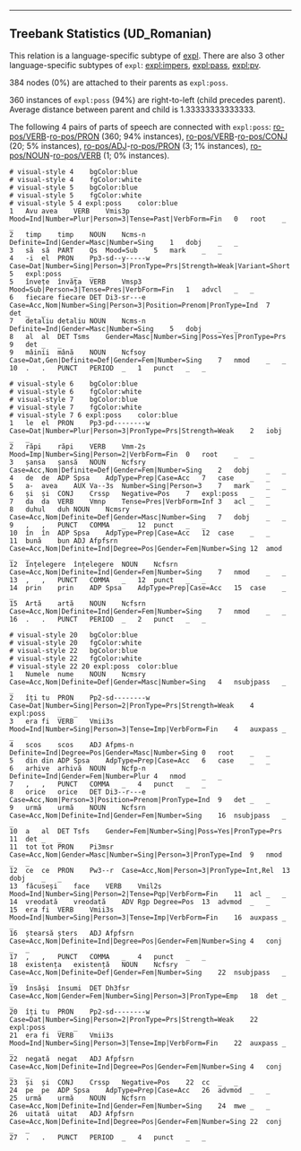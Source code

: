 

--------------------------------------------------------------------------------

## Treebank Statistics (UD_Romanian)

This relation is a language-specific subtype of [expl]().
There are also 3 other language-specific subtypes of `expl`: [expl:impers](), [expl:pass](), [expl:pv]().

384 nodes (0%) are attached to their parents as `expl:poss`.

360 instances of `expl:poss` (94%) are right-to-left (child precedes parent).
Average distance between parent and child is 1.33333333333333.

The following 4 pairs of parts of speech are connected with `expl:poss`: [ro-pos/VERB]()-[ro-pos/PRON]() (360; 94% instances), [ro-pos/VERB]()-[ro-pos/CONJ]() (20; 5% instances), [ro-pos/ADJ]()-[ro-pos/PRON]() (3; 1% instances), [ro-pos/NOUN]()-[ro-pos/VERB]() (1; 0% instances).


~~~ conllu
# visual-style 4	bgColor:blue
# visual-style 4	fgColor:white
# visual-style 5	bgColor:blue
# visual-style 5	fgColor:white
# visual-style 5 4 expl:poss	color:blue
1	Avu	avea	VERB	Vmis3p	Mood=Ind|Number=Plur|Person=3|Tense=Past|VerbForm=Fin	0	root	_	_
2	timp	timp	NOUN	Ncms-n	Definite=Ind|Gender=Masc|Number=Sing	1	dobj	_	_
3	să	să	PART	Qs	Mood=Sub	5	mark	_	_
4	-i	el	PRON	Pp3-sd--y-----w	Case=Dat|Number=Sing|Person=3|PronType=Prs|Strength=Weak|Variant=Short	5	expl:poss	_	_
5	învețe	învăța	VERB	Vmsp3	Mood=Sub|Person=3|Tense=Pres|VerbForm=Fin	1	advcl	_	_
6	fiecare	fiecare	DET	Di3-sr---e	Case=Acc,Nom|Number=Sing|Person=3|Position=Prenom|PronType=Ind	7	det	_	_
7	detaliu	detaliu	NOUN	Ncms-n	Definite=Ind|Gender=Masc|Number=Sing	5	dobj	_	_
8	al	al	DET	Tsms	Gender=Masc|Number=Sing|Poss=Yes|PronType=Prs	9	det	_	_
9	mâinii	mână	NOUN	Ncfsoy	Case=Dat,Gen|Definite=Def|Gender=Fem|Number=Sing	7	nmod	_	_
10	.	.	PUNCT	PERIOD	_	1	punct	_	_

~~~


~~~ conllu
# visual-style 6	bgColor:blue
# visual-style 6	fgColor:white
# visual-style 7	bgColor:blue
# visual-style 7	fgColor:white
# visual-style 7 6 expl:poss	color:blue
1	le	el	PRON	Pp3-pd--------w	Case=Dat|Number=Plur|Person=3|PronType=Prs|Strength=Weak	2	iobj	_	_
2	răpi	răpi	VERB	Vmm-2s	Mood=Imp|Number=Sing|Person=2|VerbForm=Fin	0	root	_	_
3	șansa	șansă	NOUN	Ncfsry	Case=Acc,Nom|Definite=Def|Gender=Fem|Number=Sing	2	dobj	_	_
4	de	de	ADP	Spsa	AdpType=Prep|Case=Acc	7	case	_	_
5	a-	avea	AUX	Va--3s	Number=Sing|Person=3	7	mark	_	_
6	și	și	CONJ	Crssp	Negative=Pos	7	expl:poss	_	_
7	da	da	VERB	Vmnp	Tense=Pres|VerbForm=Inf	3	acl	_	_
8	duhul	duh	NOUN	Ncmsry	Case=Acc,Nom|Definite=Def|Gender=Masc|Number=Sing	7	dobj	_	_
9	,	,	PUNCT	COMMA	_	12	punct	_	_
10	în	în	ADP	Spsa	AdpType=Prep|Case=Acc	12	case	_	_
11	bună	bun	ADJ	Afpfsrn	Case=Acc,Nom|Definite=Ind|Degree=Pos|Gender=Fem|Number=Sing	12	amod	_	_
12	înțelegere	înțelegere	NOUN	Ncfsrn	Case=Acc,Nom|Definite=Ind|Gender=Fem|Number=Sing	7	nmod	_	_
13	,	,	PUNCT	COMMA	_	12	punct	_	_
14	prin	prin	ADP	Spsa	AdpType=Prep|Case=Acc	15	case	_	_
15	Artă	artă	NOUN	Ncfsrn	Case=Acc,Nom|Definite=Ind|Gender=Fem|Number=Sing	7	nmod	_	_
16	.	.	PUNCT	PERIOD	_	2	punct	_	_

~~~


~~~ conllu
# visual-style 20	bgColor:blue
# visual-style 20	fgColor:white
# visual-style 22	bgColor:blue
# visual-style 22	fgColor:white
# visual-style 22 20 expl:poss	color:blue
1	Numele	nume	NOUN	Ncmsry	Case=Acc,Nom|Definite=Def|Gender=Masc|Number=Sing	4	nsubjpass	_	_
2	îți	tu	PRON	Pp2-sd--------w	Case=Dat|Number=Sing|Person=2|PronType=Prs|Strength=Weak	4	expl:poss	_	_
3	era	fi	VERB	Vmii3s	Mood=Ind|Number=Sing|Person=3|Tense=Imp|VerbForm=Fin	4	auxpass	_	_
4	scos	scos	ADJ	Afpms-n	Definite=Ind|Degree=Pos|Gender=Masc|Number=Sing	0	root	_	_
5	din	din	ADP	Spsa	AdpType=Prep|Case=Acc	6	case	_	_
6	arhive	arhivă	NOUN	Ncfp-n	Definite=Ind|Gender=Fem|Number=Plur	4	nmod	_	_
7	,	,	PUNCT	COMMA	_	4	punct	_	_
8	orice	orice	DET	Di3--r---e	Case=Acc,Nom|Person=3|Position=Prenom|PronType=Ind	9	det	_	_
9	urmă	urmă	NOUN	Ncfsrn	Case=Acc,Nom|Definite=Ind|Gender=Fem|Number=Sing	16	nsubjpass	_	_
10	a	al	DET	Tsfs	Gender=Fem|Number=Sing|Poss=Yes|PronType=Prs	11	det	_	_
11	tot	tot	PRON	Pi3msr	Case=Acc,Nom|Gender=Masc|Number=Sing|Person=3|PronType=Ind	9	nmod	_	_
12	ce	ce	PRON	Pw3--r	Case=Acc,Nom|Person=3|PronType=Int,Rel	13	dobj	_	_
13	făcuseși	face	VERB	Vmil2s	Mood=Ind|Number=Sing|Person=2|Tense=Pqp|VerbForm=Fin	11	acl	_	_
14	vreodată	vreodată	ADV	Rgp	Degree=Pos	13	advmod	_	_
15	era	fi	VERB	Vmii3s	Mood=Ind|Number=Sing|Person=3|Tense=Imp|VerbForm=Fin	16	auxpass	_	_
16	ștearsă	șters	ADJ	Afpfsrn	Case=Acc,Nom|Definite=Ind|Degree=Pos|Gender=Fem|Number=Sing	4	conj	_	_
17	,	,	PUNCT	COMMA	_	4	punct	_	_
18	existența	existență	NOUN	Ncfsry	Case=Acc,Nom|Definite=Def|Gender=Fem|Number=Sing	22	nsubjpass	_	_
19	însăși	însumi	DET	Dh3fsr	Case=Acc,Nom|Gender=Fem|Number=Sing|Person=3|PronType=Emp	18	det	_	_
20	îți	tu	PRON	Pp2-sd--------w	Case=Dat|Number=Sing|Person=2|PronType=Prs|Strength=Weak	22	expl:poss	_	_
21	era	fi	VERB	Vmii3s	Mood=Ind|Number=Sing|Person=3|Tense=Imp|VerbForm=Fin	22	auxpass	_	_
22	negată	negat	ADJ	Afpfsrn	Case=Acc,Nom|Definite=Ind|Degree=Pos|Gender=Fem|Number=Sing	4	conj	_	_
23	și	și	CONJ	Crssp	Negative=Pos	22	cc	_	_
24	pe	pe	ADP	Spsa	AdpType=Prep|Case=Acc	26	advmod	_	_
25	urmă	urmă	NOUN	Ncfsrn	Case=Acc,Nom|Definite=Ind|Gender=Fem|Number=Sing	24	mwe	_	_
26	uitată	uitat	ADJ	Afpfsrn	Case=Acc,Nom|Definite=Ind|Degree=Pos|Gender=Fem|Number=Sing	22	conj	_	_
27	.	.	PUNCT	PERIOD	_	4	punct	_	_

~~~


